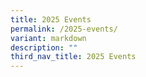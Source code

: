 ```yaml
---
title: 2025 Events
permalink: /2025-events/
variant: markdown
description: ""
third_nav_title: 2025 Events
---
```

